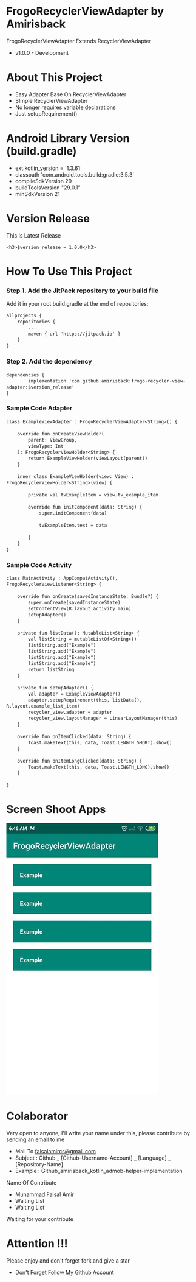 # FrogoRecyclerViewAdapter by Amirisback
FrogoRecyclerViewAdapter Extends RecyclerViewAdapter
- v1.0.0 - Development

# About This Project
- Easy Adapter Base On RecyclerViewAdapter
- SImple RecyclerViewAdapter
- No longer requires variable declarations
- Just setupRequirement()

# Android Library Version (build.gradle)
- ext.kotlin_version = '1.3.61'
- classpath 'com.android.tools.build:gradle:3.5.3'
- compileSdkVersion 29
- buildToolsVersion "29.0.1"
- minSdkVersion 21

# Version Release
This Is Latest Release

    <h3>$version_release = 1.0.0</h3>


# How To Use This Project
<h3>Step 1. Add the JitPack repository to your build file</h3>

Add it in your root build.gradle at the end of repositories:

	allprojects {
		repositories {
			...
			maven { url 'https://jitpack.io' }
		}
	}
  
  
<h3>Step 2. Add the dependency</h3>

	dependencies {
	        implementation 'com.github.amirisback:frogo-recycler-view-adapter:$version_release'
	}
	
	
<h3>Sample Code Adapter</h3>

    class ExampleViewAdapter : FrogoRecyclerViewAdapter<String>() {

        override fun onCreateViewHolder(
            parent: ViewGroup,
            viewType: Int
        ): FrogoRecyclerViewHolder<String> {
            return ExampleViewHolder(viewLayout(parent))
        }
    
        inner class ExampleViewHolder(view: View) : FrogoRecyclerViewHolder<String>(view) {
    
            private val tvExampleItem = view.tv_example_item
    
            override fun initComponent(data: String) {
                super.initComponent(data)
    
                tvExampleItem.text = data

            }
        }
    }

<h3>Sample Code Activity</h3>

    class MainActivity : AppCompatActivity(), FrogoRecyclerViewListener<String> {
    
        override fun onCreate(savedInstanceState: Bundle?) {
            super.onCreate(savedInstanceState)
            setContentView(R.layout.activity_main)
            setupAdapter()
        }
    
        private fun listData(): MutableList<String> {
            val listString = mutableListOf<String>()
            listString.add("Example")
            listString.add("Example")
            listString.add("Example")
            listString.add("Example")
            return listString
        }
    
        private fun setupAdapter() {
            val adapter = ExampleViewAdapter()
            adapter.setupRequirement(this, listData(), R.layout.example_list_item)
            recycler_view.adapter = adapter
            recycler_view.layoutManager = LinearLayoutManager(this)
        }
    
        override fun onItemClicked(data: String) {
            Toast.makeText(this, data, Toast.LENGTH_SHORT).show()
        }
    
        override fun onItemLongClicked(data: String) {
            Toast.makeText(this, data, Toast.LENGTH_LONG).show()
        }
    
    }
    
    
# Screen Shoot Apps
![ScreenShoot Apps](docs/ss_apps.jpg?raw=true)

# Colaborator
Very open to anyone, I'll write your name under this, please contribute by sending an email to me

- Mail To faisalamircs@gmail.com
- Subject : Github _ [Github-Username-Account] _ [Language] _ [Repository-Name]
- Example : Github_amirisback_kotlin_admob-helper-implementation

Name Of Contribute
- Muhammad Faisal Amir
- Waiting List
- Waiting List

Waiting for your contribute

# Attention !!!
Please enjoy and don't forget fork and give a star
- Don't Forget Follow My Github Account